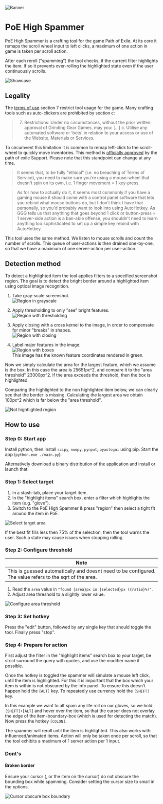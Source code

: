 ![Banner](img/banner.png)
# PoE High Spammer

PoE High Spammer is a crafting tool for the game Path of Exile.
At its core it remaps the scroll wheel input to left clicks, a maximum of one action in game is taken per scroll action.

After each reroll ("spamming") the tool checks, if the current filter highlights the item. If so it prevents over-rolling the highlighted state even if the user continuously scrolls.

![Showcase](img/showcase.png)

## Legality

The [terms of use](https://www.pathofexile.com/legal/terms-of-use-and-privacy-policy) section 7 restrict tool usage for the game. Many crafting tools such as auto-clickers are prohibited by section c:
> 7. Restrictions: Under no circumstances, without the prior written approval of Grinding Gear Games, may you:
> [...]
> c. Utilise any automated software or 'bots' in relation to your access or use of the Website, Materials or Services.

To circumvent this limitation it is common to remap left-click to the scroll-wheel to quickly move inventories. This method is [officially approved](https://www.reddit.com/r/pathofexile/comments/8y5cay/in_light_of_the_recent_build_of_the_week_video/) by the path of exile Support. Please note that this standpoint can change at any time.

> It seems that, to be fully "ethical" (i.e. no breaching of Terms of Service), you need to make sure you're using a mouse-wheel that doesn't spin on its own, i.e. 1 finger movement = 1 key-press.

> As for how to actually do it, it seems most commonly if you have a gaming mouse it should come with a control panel software that lets you rebind what mouse buttons do, but I don't think I have that personally, so you'd probably want to look into using AutoHotkey. As GGG tells us that anything that goes beyond 1 click or button-press = 1 server-side action is a ban-able offense, you shouldn't need to learn anything too sophisticated to set up a simple key rebind with AutoHotkey.

This tool uses the same method. We listen to mouse scrolls and count the number of scrolls. This queue of user-actions is then drained one-by-one, so that we have a maximum of one server-action per user-action.

## Detection method

To detect a highlighted item the tool applies filters to a specified screenshot region. The goal is to detect the bright border around a highlighted item using optical image recognition.

1. Take gray-scale screenshot. <br/> ![Region in grayscale](img/demo-gray.png)

2. Apply thresholding to only "see" bright features. <br/> ![Region with thresholding](img/demo-thres.png)

3. Apply closing with a cross kernel to the image, in order to compensate for minor "breaks" in shapes. <br/> ![Region with closing](img/demo-close.png)

4. Label major features in the image. <br/> ![Region with boxes](img/demo-boxed.png) <br/> This image has the known feature coordinates rendered in green.

Now we simply calculate the area for the largest feature, which we assume is the box. In this case the area is 25651px^2, and compare it to the "area threshold" 23000px^2. If the area exceeds the threshold, then the box is highlighted.

Comparing the highlighted to the non highlighted item below, we can clearly see that the border is missing. Calculating the largest area we obtain 100px^2 which is far below the "area threshold".

![Not hightlighted region](img/demo-no-highlight.png)

## How to use

### Step 0: Start app

Install python, then install `scipy`, `numpy`, `pynput`, `pyautogui` using pip. Start the app (`python.exe ./main.py`).

Alternatively download a binary distribution of the application and install or launch that.

### Step 1: Select target

1. In a stash-tab, place your target item.
2. In the "highlight items" search box, enter a filter which highlights the item (e.g. "glove").
3. Switch to the PoE High Spammer & press "region" then select a tight fit around the item in PoE.

![Select target area](img/select-target.png)

If the best fit fills less then 75% of the selection, then the tool warns the user. Such a state may cause issues when stopping rolling.

### Step 2: Configure threshold

| Note                                                           |
| -------------------------------------------------------------- |
| This is guessed automatically and doesnt need to be configured. <br/> The value refers to the sqrt of the area. |

1. Read the `area` value in `"found {area}px in {selected}px ({ratio}%)"`.
2. Adjust area threshold to a slightly lower value.

![Configure area threshold](img/configure-threshold.png)

### Step 3: Set hotkey

Press the "edit" button, followed by any single key that should toggle the tool. Finally press "stop".

### Step 4: Prepare for action

First adjust the filter in the "highlight items" search box to your target, be strict surround the query with quotes, and use the modifier name if possible.

Once the hotkey is toggled the spammer will simulate a mouse left click, until the item is highlighted.
For this it is important that the box which your item is within is not obscured by the info panel.
To ensure this doesn't happen hold the `[ALT]` key.
To repeatedly use currency hold the `[SHIFT]` key.

In this example we want to alt spam any life roll on our gloves, so we hold `[SHIFT]+[ALT]` and hover over the item, so that the cursor does not overlay the edge of the item-boundary-box (which is used for detecting the match).
Now press the hotkey `[COLON]`.

The spammer will reroll until the item is highlighted. This also works with influenced/animated items.
Action will only be taken once per scroll, so that the tool exhibits a maximum of 1 server action per 1 input.

### Dont's

#### Broken border

Ensure your cursor (, or the item on the cursor) do not obscure the bounding box while spamming. Consider setting the cursor size to small in the options.

![Cursor obscure box boundary](img/cursor-obscure-box.png)
